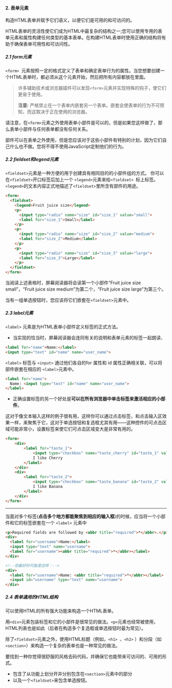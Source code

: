 #### 2. 表单元素

构造HTML表单并赋予它们语义，以便它们是可用的和可访问的。

HTML表单的灵活性使它们成为HTML中最复杂的结构之一;您可以使用专用的表单元素和属性构建任何类型的基本表单。在构建HTML表单时使用正确的结构将有助于确保表单可用性和可访问性。

##### 2.1 form元素

 `<form> `元素按照一定的格式定义了表单和确定表单行为的属性。当您想要创建一个HTML表单时，都必须从这个元素开始，然后把所有内容都放在里面。

> 许多辅助技术或浏览器插件可以发现`<form>`元素并实现特殊的钩子，使它们更易于使用。
>
> **注意:** 严格禁止在一个表单内嵌套另一个表单。嵌套会使表单的行为不可预知，而这取决于正在使用的浏览器。

请注意，在`<form>`元素之外使用表单小部件是可以的，但是如果您这样做了，那么表单小部件与任何表单都没有任何关系。

部件可以在表单之外使用，但是您应该对于这些小部件有特别的计划，因为它们自己什么也不做。您将不得不使用JavaScript定制他们的行为。



##### 2.2 fieldset和legend元素

`<fieldset>`元素是一种方便的用于创建具有相同目的的小部件组的方式。 你可以在`<fieldset>`开口标签后加上一个 `<legend>`元素来给`<fieldset> `标上标签。 `<legend>`的文本内容正式地描述了`<fieldset>`里所含有部件的用途。

```html
<form>
  <fieldset>
    <legend>Fruit juice size</legend>
    <p>
      <input type="radio" name="size" id="size_1" value="small">
      <label for="size_1">Small</label>
    </p>
    <p>
      <input type="radio" name="size" id="size_2" value="medium">
      <label for="size_2">Medium</label>
    </p>
    <p>
      <input type="radio" name="size" id="size_3" value="large">
      <label for="size_3">Large</label>
    </p>
  </fieldset>
</form>
```

当阅读上述表格时，屏幕阅读器将会读第一个小部件“Fruit juice size small”，“Fruit juice size medium”为第二个，“Fruit juice size large”为第三个。

当有一组单选按钮时，您应该将它们嵌套在`<fieldset>`元素中。

##### 2.3 label元素

 `<label>` 元素是为HTML表单小部件定义标签的正式方法。

- 当实现的恰当时，屏幕阅读器会连同有关的说明和表单元素的标签一起朗读、

```html
<label for="name">Name:</label>
<input type="text" id="name" name="user_name">
```

`<label>` 标签与 `<input>` 通过他们各自的for 属性和 id 属性正确相关联，可以将部件嵌套在相应的 `<label>`元素中。

```html
<label for="name">
  Name: <input type="text" id="name" name="user_name">
</label>
```

- 正确设置标签的另一个好处是**可以在所有浏览器中单击标签来激活相应的小部件**。

这对于像文本输入这样的例子很有用，这样你可以通过点击标签，和点击输入区效果一样，来聚焦于它，这对于单选按钮和复选框尤其有用——这种控件的可点击区域可能非常小，设置标签来使它们可点击区域变大是非常有用的。

```html
<form>
    <div>
        <label for="taste_1"> 
            <input type="checkbox" name="taste_cherry" id="taste_1" value="1">
            I like Cherry
        </label>
    </div>
    <div>
        <label for="taste_2"> 
            <input type="checkbox" name="taste_banana" id="taste_2" value="2">
            I like Banana
        </label>
    </div>
</form>
```

---

当面对多个标签(**点击多个地方都能聚焦到相应的输入框**)的时候，应当将一个小部件和它的标签嵌套在一个 `<label>` 元素中

```html
<p>Required fields are followed by <abbr title="required">*</abbr>.</p>
<div>
  <label for="username">Name:</label>
  <input type="text" name="username">
  <label for="username"><abbr title="required">*</abbr></label>
</div>

<!--但最好的可能是这样：-->
<div>
  <label for="username">Name: <abbr title="required">*</abbr></label>
  <input id="username" type="text" name="username">
</div>
```

##### 2.4 表单通用的HTML结构

可以使用HTML的所有强大功能来构造一个HTML表单。

用`<div>`元素包装标签和它的小部件是很常见的做法。`<p>`元素也经常被使用，HTML列表也是如此（后者在构造多个复选框或单选按钮时最为常见）。

除了`<fieldset>`元素之外，使用HTML标题（例如，`<h1> `、`<h2>` ）和分段（如`<section>`）来构造一个复杂的表单也是一种常见的做法。

要找到一种你觉得很舒服的风格去码代码，并确保它也能带来可访问的、可用的形式。

- 包含了从功能上划分开并分别包含在`<section>`元素中的部分
- 以及一个`<fieldset>`来包含单选按钮。



